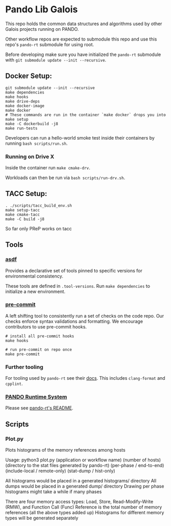 <!--
  ~ SPDX-License-Identifier: MIT
  ~ Copyright (c) 2023. University of Texas at Austin. All rights reserved.
  -->

# Pando Lib Galois

This repo holds the common data structures and algorithms used by other
Galois projects running on PANDO.

Other workflow repos are expected to submodule this repo and use this
repo's `pando-rt` submodule for using root.

Before developing make sure you have initialized the `pando-rt` submodule
with `git submodule update --init --recursive`.

## Docker Setup:

```shell
git submodule update --init --recursive
make dependencies
make hooks
make drive-deps
make docker-image
make docker
# These commands are run in the container `make docker` drops you into
make setup
make -C dockerbuild -j8
make run-tests
```
Developers can run a hello-world smoke test inside their containers by running
`bash scripts/run.sh`.

### Running on Drive X

Inside the container run `make cmake-drv`.

Workloads can then be run via `bash scripts/run-drv.sh`.

## TACC Setup:

```shell
. ./scripts/tacc_build_env.sh
make setup-tacc
make cmake-tacc
make -C build -j8
```

So far only PReP works on tacc

## Tools

### [asdf](https://asdf-vm.com)

Provides a declarative set of tools pinned to
specific versions for environmental consistency.

These tools are defined in `.tool-versions`.
Run `make dependencies` to initialize a new environment.

### [pre-commit](https://pre-commit.com)

A left shifting tool to consistently run a set of checks on the code repo.
Our checks enforce syntax validations and formatting.
We encourage contributors to use pre-commit hooks.

```shell
# install all pre-commit hooks
make hooks

# run pre-commit on repo once
make pre-commit
```

### Further tooling

For tooling used by `pando-rt` see their
[docs](https://github.com/AMDResearch/pando-rt/blob/main/docs/developer.md).
This includes `clang-format` and `cpplint`.

### [PANDO Runtime System](https://amdresearch.github.io/pando-rt)

Please see [pando-rt's README](https://github.com/AMDResearch/pando-rt/blob/main/README.md).

## Scripts

### Plot.py

Plots histograms of the memory references among hosts

Usage: python3 plot.py (application or workflow name) (number of hosts)
(directory to the stat files generated by pando-rt) (per-phase / end-to-end)
(include-local / remote-only) (stat-dump / hist-only)

All histograms would be placed in a generated histograms/ directory
All dumps would be placed in a generated dump/ directory
Drawing per phase histograms might take a while if many phases

There are four memory access types:
Load, Store, Read-Modify-Write (RMW), and Function Call (Func)
Reference is the total number of memory references (all the above types added up)
Histograms for different memory types will be generated separately
